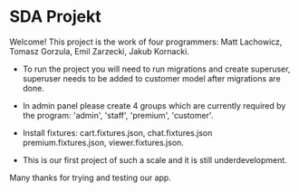 # SDA Projekt
Welcome!
 This project is the work of four programmers:
 Matt Lachowicz, Tomasz Gorzula, Emil Zarzecki, Jakub Kornacki.
 
 - To run the project you will need to run migrations
 and create superuser, superuser needs to be added to 
customer model after migrations are done.

  - In admin panel please create 4 groups which are currently 
required by the program:
'admin', 'staff', 'premium', 'customer'.

- Install fixtures: cart.fixtures.json, chat.fixtures.json
premium.fixtures.json, viewer.fixtures.json.

- This is our first project of such a scale and it is 
still underdevelopment. 

Many thanks for trying and testing our app.

